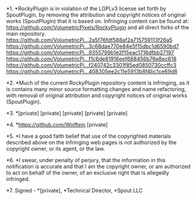 *1. *RockyPlugin is in violation of the LGPLv3 license set forth by
SpoutPlugin, by removing the attribution and copyright notices of original
works (SpoutPlugin) that it is based on. Infringing content can be found
at: https://github.com/VolumetricPixels/RockyPlugin and all direct forks of
the main repository.
https://github.com/VolumetricPi...2a5f76fdf588af2a715759113f26a5
https://github.com/VolumetricPi...3c68dae770e84e5f15dbc1d6590bd7
https://github.com/VolumetricPi...9355799b1e2f15eac1718dfbb27197
https://github.com/VolumetricPi...f1c6de81916eef688456b76e8ec618
https://github.com/VolumetricPi...f240742c3301f85ed0850730ccffc3
https://github.com/VolumetricPi...408305ee2c11e5913b8f4bc1ce69d8

*2. *Much of the current RockyPlugin repository content is infringing,
as it is contains many minor source formatting changes and name
refactoring, with removal of original attribution and copyright notices of
original works (SpoutPlugin).

*3. *[private]
[private]
[private]
[private]
[private]

*4. *https://github.com/Wolftein
[private]

*5. *I have a good faith belief that use of the copyrighted materials
described above on the infringing web pages is not authorized by the
copyright owner, or its agent, or the law.

*6. *I swear, under penalty of perjury, that the information in this
notification is accurate and that I am the copyright owner, or am
authorized to act on behalf of the owner, of an exclusive right that is
allegedly infringed.

*7. Signed - *[private], *Technical Director, *Spout LLC
